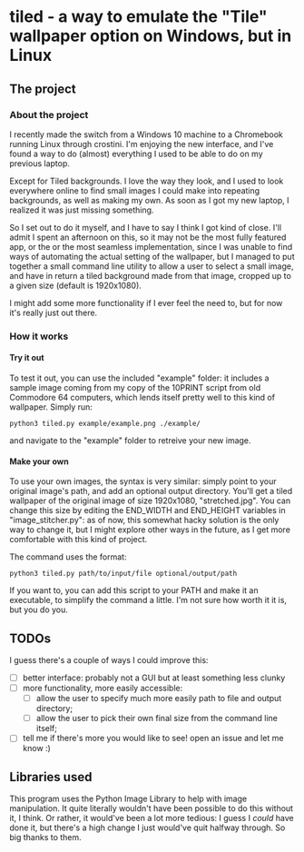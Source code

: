 # tiled - a way to emulate the "Tile" wallpaper option on Windows, but in Linux

## The project

### About the project

I recently made the switch from a Windows 10 machine to a Chromebook running Linux through crostini. I'm enjoying the new interface, and I've found a way to do (almost) everything I used to be able to do on my previous laptop. 

Except for Tiled backgrounds. I love the way they look, and I used to look everywhere online to find small images I could make into repeating backgrounds, as well as making my own. As soon as I got my new laptop, I realized it was just missing something. 

So I set out to do it myself, and I have to say I think I got kind of close. I'll admit I spent an afternoon on this, so it may not be the most fully featured app, or the or the most seamless implementation, since I was unable to find ways of automating the actual setting of the wallpaper, but I managed to put together a small command line utility to allow a user to select a small image, and have in return a tiled background made from that image, cropped up to a given size (default is 1920x1080). 

I might add some more functionality if I ever feel the need to, but for now it's really just out there. 

### How it works

#### Try it out

To test it out, you can use the included "example" folder: it includes a sample image coming from my copy of the 10PRINT script from old Commodore 64 computers, which lends itself pretty well to this kind of wallpaper. Simply run: 

```
python3 tiled.py example/example.png ./example/
```

and navigate to the "example" folder to retreive your new image.

#### Make your own

To use your own images, the syntax is very similar: simply point to your original image's path, and add an optional output directory. You'll get a tiled wallpaper of the original image of size 1920x1080, "stretched.jpg". You can change this size by editing the END_WIDTH and END_HEIGHT variables in "image_stitcher.py": as of now, this somewhat hacky solution is the only way to change it, but I might explore other ways in the future, as I get more comfortable with this kind of project. 

The command uses the format: 
```
python3 tiled.py path/to/input/file optional/output/path
```

If you want to, you can add this script to your PATH and make it an executable, to simplify the command a little. I'm not sure how worth it it is, but you do you.

## TODOs

I guess there's a couple of ways I could improve this: 

- [ ]  better interface: probably not a GUI but at least something less clunky
- [ ]  more functionality, more easily accessible:
	- [ ]  allow the user to specify much more easily path to file and output directory;
	- [ ]  allow the user to pick their own final size from the command line itself;
- [ ]  tell me if there's more you would like to see! open an issue and let me know :)

## Libraries used

This program uses the Python Image Library to help with image manipulation. It quite literally wouldn't have been possible to do this without it, I think. Or rather, it would've been a lot more tedious: I guess I *could* have done it, but there's a high change I just would've quit halfway through. So big thanks to them.
